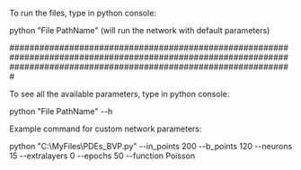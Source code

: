 To run the files, type in python console:

python "File PathName" (will run the network with default parameters)

#########################################################################################################################################################################

To see all the available parameters, type in python console:

python "File PathName" --h

Example command for custom network parameters:

python "C:\MyFiles\PDEs_BVP.py" --in_points 200 --b_points 120 --neurons 15 --extralayers 0 --epochs 50 --function Poisson
